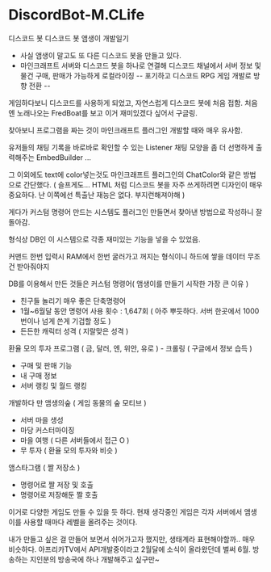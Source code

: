 # DiscordBot-M.CLife
디스코드 봇
디스코드 봇 앰생이 개발일기

- 사실 앰생이 말고도 또 다른 디스코드 봇을 만들고 있다.
- 마인크래프트 서버와 디스코드 봇을 하나로 연결해 디스코드 채널에서 서버 정보 및 물건 구매, 판매가 가능하게 로컬라이징
-- 포기하고 디스코드 RPG 게임 개발로 방향 전환 --


게임하다보니 디스코드를 사용하게 되었고, 자연스럽게 디스코드 봇에 처음 접함.
처음엔 노래나오는 FredBoat를 보고 이거 재미있겠다 싶어서 구글링.

찾아보니 프로그램을 짜는 것이 마인크래프트 플러그인 개발할 때와 매우 유사함.

유저들의 채팅 기록을 바로바로 확인할 수 있는 Listener
채팅 모양을 좀 더 선명하게 출력해주는 EmbedBuilder
...

그 이외에도 text에 color넣는것도 마인크래프트 플러그인의 ChatColor와 같은 방법으로 간단했다.
( 슬프게도... HTML 처럼 디스코드 봇을 자주 쓰게하려면 디자인이 매우 중요하다. 난 이쪽에선 특출난 재능은 없다. 부지런해져야해 ) 

게다가 커스텀 명령어 만드는 시스템도 플러그인 만들면서 찾아낸 방법으로 작성하니 잘 돌아감.

형식상 DB인 이 시스템으로 각종 재미있는 기능을 넣을 수 있었음.

커맨드 한번 입력시 RAM에서 한번 굴러가고 꺼지는 형식이니
하드에 쌓을 데이터 무조건 받아줘야지

DB를 이용해서 만든 것들은
커스텀 명령어( 앰생이를 만들기 시작한 가장 큰 이유 )
 - 친구들 놀리기 매우 좋은 단축명령어
 - 1월~6월달 동안 명령어 사용 횟수 : 1,647회 ( 아주 뿌듯하다. 서버 한곳에서 1000번이나 넘게 쓴게 기겁할 정도 )
 - 든든한 캐릭터 성격 ( 지랄맞은 성격 )

환율 모의 투자 프로그램 ( 금, 달러, 엔, 위안, 유로 ) - 크롤링 ( 구글에서 정보 습득 )
- 구매 및 판매 기능
- 내 구매 정보
- 서버 랭킹 및 월드 랭킹

개발하다 만 앰생의숲 ( 게임 동물의 숲 모티브 )
- 서버 마을 생성
- 마당 커스터마이징
- 마을 여행 ( 다른 서버들에서 접근 O )
- 무 투자 ( 환율 모의 투자와 비슷 )

앰스타그램 ( 짤 저장소 )
- 명령어로 짤 저장 및 호출
- 명령어로 저장해둔 짤 호출

이거로 다양한 게임도 만들 수 있을 듯 하다.
현재 생각중인 게임은 각자 서버에서 앰생이를 사용할 때마다 레벨을 올려주는 것이다.

내가 만들고 싶은 걸 만들어 보면서 쉬어가고자 했지만, 생태계라 표현해야할까.. 매우 비슷하다.
아프리카TV에서 API개발중이라고 2월달에 소식이 올라왔던데 벌써 6월.
방송하는 지인분의 방송국에 하나 개발해주고 싶구만~

